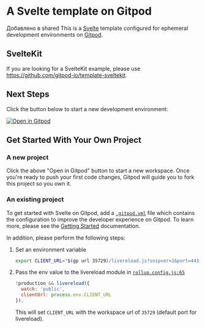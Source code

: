 # A Svelte template on Gitpod
Добавлено в shared
This is a [Svelte](https://svelte.dev) template configured for ephemeral development environments on [Gitpod](https://www.gitpod.io/).

## SvelteKit

If you are looking for a SvelteKit example, please use https://github.com/gitpod-io/template-sveltekit.

## Next Steps

Click the button below to start a new development environment:

[![Open in Gitpod](https://gitpod.io/button/open-in-gitpod.svg)](https://gitpod.io/#https://github.com/gitpod-io/template-sveltejs)

## Get Started With Your Own Project

### A new project

Click the above "Open in Gitpod" button to start a new workspace. Once you're ready to push your first code changes, Gitpod will guide you to fork this project so you own it.

### An existing project

To get started with Svelte on Gitpod, add a [`.gitpod.yml`](./.gitpod.yml) file which contains the configuration to improve the developer experience on Gitpod. To learn more, please see the [Getting Started](https://www.gitpod.io/docs/getting-started) documentation.

In addition, please perform the following steps:
1. Set an environment variable
    ```bash
    export CLIENT_URL="$(gp url 35729)/livereload.js?snipver=1&port=443"
    ```
1. Pass the env value to the livereload module in [`rollup.config.js:65`](https://github.com/gitpod-io/sveltejs-template/blob/587088aae9cb7331c27591b7f8cef9d58c037e46/rollup.config.js#L66-L69)
    ```js
    !production && livereload({
      watch: 'public',
      clientUrl: process.env.CLIENT_URL
    }),
    ```
    This will set `CLIENT_URL` with the workspace url of `35729` (default port for livereload).
